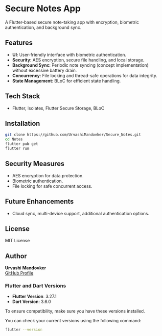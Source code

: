 # Secure Notes App

A Flutter-based secure note-taking app with encryption, biometric authentication, and background sync.

## Features
- **UI**: User-friendly interface with biometric authentication.
- **Security**: AES encryption, secure file handling, and local storage.
- **Background Sync**: Periodic note syncing (concept implementation) without excessive battery drain.
- **Concurrency**: File locking and thread-safe operations for data integrity.
- **State Management**: BLoC for efficient state handling.

## Tech Stack
- Flutter, Isolates, Flutter Secure Storage, BLoC

## Installation
```sh
git clone https://github.com/UrvashiMandovker/Secure_Notes.git
cd Notes
flutter pub get
flutter run
```

## Security Measures
- AES encryption for data protection.
- Biometric authentication.
- File locking for safe concurrent access.

## Future Enhancements
- Cloud sync, multi-device support, additional authentication options.

## License
MIT License

## Author
**Urvashi Mandovker**  
[GitHub Profile](https://github.com/UrvashiMandovker)


### Flutter and Dart Versions

- **Flutter Version**:  3.27.1  
- **Dart Version**: 3.6.0 

To ensure compatibility, make sure you have these versions installed.

You can check your current versions using the following command:
```bash
flutter --version